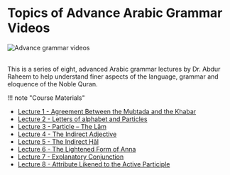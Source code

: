 # Topics of Advance Arabic Grammar Videos

![Advance grammar videos](/img/arabic-videos.png)

<br>
This is a series of eight, advanced Arabic grammar lectures by Dr. Abdur Raheem to help understand finer aspects of the language, grammar and eloquence of the Noble Quran.

!!! note "Course Materials"

* [Lecture 1 - Agreement Between the Mubtada and the Khabar](https://www.youtube.com/watch?v=g6ceIrwnKHA&index=1&list=PLbHImzKxsxxOI22r-qmv19uY9d4DSzPbp)
* [Lecture 2 - Letters of alphabet and Particles](https://www.youtube.com/watch?v=hhKDlyqNxJw&index=2&list=PLbHImzKxsxxOI22r-qmv19uY9d4DSzPbp)
* [Lecture 3 - Particle – The Lām](https://www.youtube.com/watch?v=YqAm5etMSmQ&list=PLbHImzKxsxxOI22r-qmv19uY9d4DSzPbp&index=3)
* [Lecture 4 - The Indirect Adjective](https://www.youtube.com/watch?v=5BXDgQo_ANY&list=PLbHImzKxsxxOI22r-qmv19uY9d4DSzPbp&index=4)
* [Lecture 5 - The Indirect Ḥāl](https://www.youtube.com/watch?v=6k4ie-gWGHU&index=5&list=PLbHImzKxsxxOI22r-qmv19uY9d4DSzPbp)
* [Lecture 6 - The Lightened Form of Anna](https://www.youtube.com/watch?v=xRbckzO8glA&index=6&list=PLbHImzKxsxxOI22r-qmv19uY9d4DSzPbp)
* [Lecture 7 - Explanatory Conjunction](https://www.youtube.com/watch?v=-tmQNK17i2A&list=PLbHImzKxsxxOI22r-qmv19uY9d4DSzPbp&index=7)
* [Lecture 8 - Attribute Likened to the Active Participle](https://www.youtube.com/watch?v=6IMouciJmuY&index=8&list=PLbHImzKxsxxOI22r-qmv19uY9d4DSzPbp)

<br>
